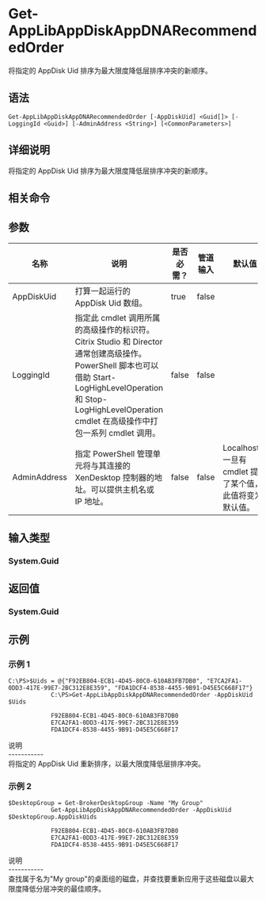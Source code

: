 # Get-AppLibAppDiskAppDNARecommendedOrder

将指定的 AppDisk Uid 排序为最大限度降低层排序冲突的新顺序。

## 语法

    Get-AppLibAppDiskAppDNARecommendedOrder [-AppDiskUid] <Guid[]> [-LoggingId <Guid>] [-AdminAddress <String>] [<CommonParameters>]
    

## 详细说明

将指定的 AppDisk Uid 排序为最大限度降低层排序冲突的新顺序。

## 相关命令

## 参数

| 名称           | 说明                                                                                                                                                                     | 是否必需？ | 管道输入  | 默认值                                   |
| ------------ | ---------------------------------------------------------------------------------------------------------------------------------------------------------------------- | ----- | ----- | ------------------------------------- |
| AppDiskUid   | 打算一起运行的 AppDisk Uid 数组。                                                                                                                                                | true  | false |                                       |
| LoggingId    | 指定此 cmdlet 调用所属的高级操作的标识符。 Citrix Studio 和 Director 通常创建高级操作。 PowerShell 脚本也可以借助 Start-LogHighLevelOperation 和 Stop-LogHighLevelOperation cmdlet 在高级操作中打包一系列 cmdlet 调用。 | false | false |                                       |
| AdminAddress | 指定 PowerShell 管理单元将与其连接的 XenDesktop 控制器的地址。可以提供主机名或 IP 地址。                                                                                                             | false | false | Localhost。一旦有 cmdlet 提供了某个值，此值将变为默认值。 |

## 输入类型

### System.Guid

## 返回值

### System.Guid

## 示例

### 示例 1

    C:\PS>$Uids = @{"F92EB804-ECB1-4D45-80C0-610AB3FB7DB0", "E7CA2FA1-0DD3-417E-99E7-2BC312E8E359", "FDA1DCF4-8538-4455-9B91-D45E5C668F17"}
                C:\PS>Get-AppLibAppDiskAppDNARecommendedOrder -AppDiskUid $Uids
    
                F92EB804-ECB1-4D45-80C0-610AB3FB7DB0
                E7CA2FA1-0DD3-417E-99E7-2BC312E8E359
                FDA1DCF4-8538-4455-9B91-D45E5C668F17
    

说明  
\---\---\-----  
将指定的 AppDisk Uid 重新排序，以最大限度降低层排序冲突。

### 示例 2

    $DesktopGroup = Get-BrokerDesktopGroup -Name "My Group"
                Get-AppLibAppDiskAppDNARecommendedOrder -AppDiskUid $DesktopGroup.AppDiskUids
    
                F92EB804-ECB1-4D45-80C0-610AB3FB7DB0
                E7CA2FA1-0DD3-417E-99E7-2BC312E8E359
                FDA1DCF4-8538-4455-9B91-D45E5C668F17
    

说明  
\---\---\-----  
查找属于名为"My group"的桌面组的磁盘，并查找要重新应用于这些磁盘以最大限度降低分层冲突的最佳顺序。